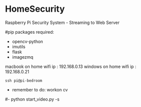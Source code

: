 # HomeSecurity
Raspberry Pi Security System - Streaming to Web Server

#pip packages required:
- opencv-python
- imutils
- flask
- imagezmq



macbook on home wifi ip : 192.168.0.13
windows on home wifi ip : 192.168.0.21

```
ssh pi@pi-bedroom
```
- remember to do: workon cv


#- python start_video.py -s <server ip>

